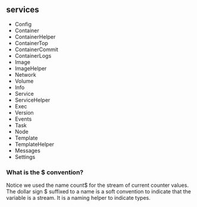 ## services
* Config 
* Container 
* ContainerHelper
* ContainerTop
* ContainerCommit
* ContainerLogs
* Image 
* ImageHelper
* Network
* Volume
* Info
* Service 
* ServiceHelper
* Exec
* Version 
* Events
* Task 
* Node  
* Template 
* TemplateHelper 
* Messages
* Settings

### What is the $ convention?
Notice we used the name count$ for the stream of current counter values. The dollar sign $ suffixed to a name is a soft convention to indicate that the variable is a stream. It is a naming helper to indicate types.